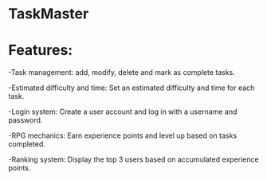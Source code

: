 # TaskMaster
# Features: 

-Task management: add, modify, delete and mark as complete tasks. 

-Estimated difficulty and time: Set an estimated difficulty and time for each task. 

-Login system: Create a user account and log in with a username and password. 

-RPG mechanics: Earn experience points and level up based on tasks completed. 

-Ranking system: Display the top 3 users based on accumulated experience points. 

